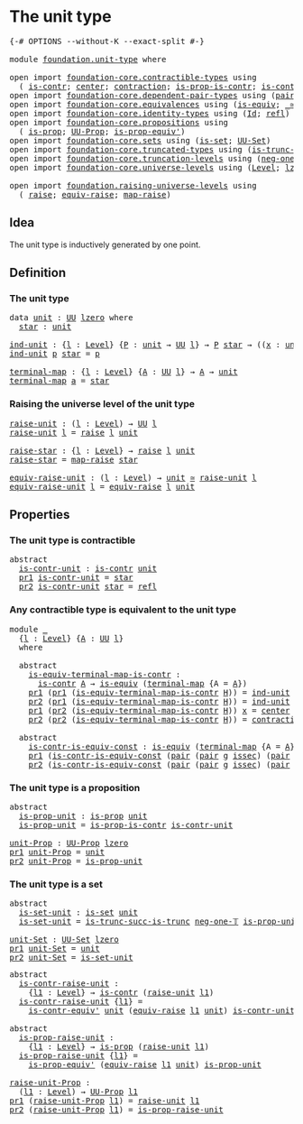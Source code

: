 # The unit type

<pre class="Agda"><a id="26" class="Symbol">{-#</a> <a id="30" class="Keyword">OPTIONS</a> <a id="38" class="Pragma">--without-K</a> <a id="50" class="Pragma">--exact-split</a> <a id="64" class="Symbol">#-}</a>

<a id="69" class="Keyword">module</a> <a id="76" href="foundation.unit-type.html" class="Module">foundation.unit-type</a> <a id="97" class="Keyword">where</a>

<a id="104" class="Keyword">open</a> <a id="109" class="Keyword">import</a> <a id="116" href="foundation-core.contractible-types.html" class="Module">foundation-core.contractible-types</a> <a id="151" class="Keyword">using</a>
  <a id="159" class="Symbol">(</a> <a id="161" href="foundation-core.contractible-types.html#925" class="Function">is-contr</a><a id="169" class="Symbol">;</a> <a id="171" href="foundation-core.contractible-types.html#1018" class="Function">center</a><a id="177" class="Symbol">;</a> <a id="179" href="foundation-core.contractible-types.html#1360" class="Function">contraction</a><a id="190" class="Symbol">;</a> <a id="192" href="foundation-core.contractible-types.html#6546" class="Function">is-prop-is-contr</a><a id="208" class="Symbol">;</a> <a id="210" href="foundation-core.contractible-types.html#3739" class="Function">is-contr-equiv&#39;</a><a id="225" class="Symbol">)</a>
<a id="227" class="Keyword">open</a> <a id="232" class="Keyword">import</a> <a id="239" href="foundation-core.dependent-pair-types.html" class="Module">foundation-core.dependent-pair-types</a> <a id="276" class="Keyword">using</a> <a id="282" class="Symbol">(</a><a id="283" href="foundation-core.dependent-pair-types.html#575" class="InductiveConstructor">pair</a><a id="287" class="Symbol">;</a> <a id="289" href="foundation-core.dependent-pair-types.html#592" class="Field">pr1</a><a id="292" class="Symbol">;</a> <a id="294" href="foundation-core.dependent-pair-types.html#604" class="Field">pr2</a><a id="297" class="Symbol">)</a>
<a id="299" class="Keyword">open</a> <a id="304" class="Keyword">import</a> <a id="311" href="foundation-core.equivalences.html" class="Module">foundation-core.equivalences</a> <a id="340" class="Keyword">using</a> <a id="346" class="Symbol">(</a><a id="347" href="foundation-core.equivalences.html#1542" class="Function">is-equiv</a><a id="355" class="Symbol">;</a> <a id="357" href="foundation-core.equivalences.html#1607" class="Function Operator">_≃_</a><a id="360" class="Symbol">)</a>
<a id="362" class="Keyword">open</a> <a id="367" class="Keyword">import</a> <a id="374" href="foundation-core.identity-types.html" class="Module">foundation-core.identity-types</a> <a id="405" class="Keyword">using</a> <a id="411" class="Symbol">(</a><a id="412" href="foundation-core.identity-types.html#641" class="Datatype">Id</a><a id="414" class="Symbol">;</a> <a id="416" href="foundation-core.identity-types.html#694" class="InductiveConstructor">refl</a><a id="420" class="Symbol">)</a>
<a id="422" class="Keyword">open</a> <a id="427" class="Keyword">import</a> <a id="434" href="foundation-core.propositions.html" class="Module">foundation-core.propositions</a> <a id="463" class="Keyword">using</a>
  <a id="471" class="Symbol">(</a> <a id="473" href="foundation-core.propositions.html#1246" class="Function">is-prop</a><a id="480" class="Symbol">;</a> <a id="482" href="foundation-core.propositions.html#1322" class="Function">UU-Prop</a><a id="489" class="Symbol">;</a> <a id="491" href="foundation-core.propositions.html#4815" class="Function">is-prop-equiv&#39;</a><a id="505" class="Symbol">)</a>
<a id="507" class="Keyword">open</a> <a id="512" class="Keyword">import</a> <a id="519" href="foundation-core.sets.html" class="Module">foundation-core.sets</a> <a id="540" class="Keyword">using</a> <a id="546" class="Symbol">(</a><a id="547" href="foundation-core.sets.html#1099" class="Function">is-set</a><a id="553" class="Symbol">;</a> <a id="555" href="foundation-core.sets.html#1177" class="Function">UU-Set</a><a id="561" class="Symbol">)</a>
<a id="563" class="Keyword">open</a> <a id="568" class="Keyword">import</a> <a id="575" href="foundation-core.truncated-types.html" class="Module">foundation-core.truncated-types</a> <a id="607" class="Keyword">using</a> <a id="613" class="Symbol">(</a><a id="614" href="foundation-core.truncated-types.html#2114" class="Function">is-trunc-succ-is-trunc</a><a id="636" class="Symbol">)</a>
<a id="638" class="Keyword">open</a> <a id="643" class="Keyword">import</a> <a id="650" href="foundation-core.truncation-levels.html" class="Module">foundation-core.truncation-levels</a> <a id="684" class="Keyword">using</a> <a id="690" class="Symbol">(</a><a id="691" href="foundation-core.truncation-levels.html#435" class="Function">neg-one-𝕋</a><a id="700" class="Symbol">)</a>
<a id="702" class="Keyword">open</a> <a id="707" class="Keyword">import</a> <a id="714" href="foundation-core.universe-levels.html" class="Module">foundation-core.universe-levels</a> <a id="746" class="Keyword">using</a> <a id="752" class="Symbol">(</a><a id="753" href="Agda.Primitive.html#597" class="Postulate">Level</a><a id="758" class="Symbol">;</a> <a id="760" href="Agda.Primitive.html#764" class="Primitive">lzero</a><a id="765" class="Symbol">;</a> <a id="767" href="foundation-core.universe-levels.html#222" class="Primitive">UU</a><a id="769" class="Symbol">)</a>

<a id="772" class="Keyword">open</a> <a id="777" class="Keyword">import</a> <a id="784" href="foundation.raising-universe-levels.html" class="Module">foundation.raising-universe-levels</a> <a id="819" class="Keyword">using</a>
  <a id="827" class="Symbol">(</a> <a id="829" href="foundation.raising-universe-levels.html#765" class="Datatype">raise</a><a id="834" class="Symbol">;</a> <a id="836" href="foundation.raising-universe-levels.html#1342" class="Function">equiv-raise</a><a id="847" class="Symbol">;</a> <a id="849" href="foundation.raising-universe-levels.html#830" class="InductiveConstructor">map-raise</a><a id="858" class="Symbol">)</a>
</pre>
## Idea

The unit type is inductively generated by one point.

## Definition

### The unit type

<pre class="Agda"><a id="970" class="Keyword">data</a> <a id="unit"></a><a id="975" href="foundation.unit-type.html#975" class="Datatype">unit</a> <a id="980" class="Symbol">:</a> <a id="982" href="foundation-core.universe-levels.html#222" class="Primitive">UU</a> <a id="985" href="Agda.Primitive.html#764" class="Primitive">lzero</a> <a id="991" class="Keyword">where</a>
  <a id="unit.star"></a><a id="999" href="foundation.unit-type.html#999" class="InductiveConstructor">star</a> <a id="1004" class="Symbol">:</a> <a id="1006" href="foundation.unit-type.html#975" class="Datatype">unit</a>

<a id="ind-unit"></a><a id="1012" href="foundation.unit-type.html#1012" class="Function">ind-unit</a> <a id="1021" class="Symbol">:</a> <a id="1023" class="Symbol">{</a><a id="1024" href="foundation.unit-type.html#1024" class="Bound">l</a> <a id="1026" class="Symbol">:</a> <a id="1028" href="Agda.Primitive.html#597" class="Postulate">Level</a><a id="1033" class="Symbol">}</a> <a id="1035" class="Symbol">{</a><a id="1036" href="foundation.unit-type.html#1036" class="Bound">P</a> <a id="1038" class="Symbol">:</a> <a id="1040" href="foundation.unit-type.html#975" class="Datatype">unit</a> <a id="1045" class="Symbol">→</a> <a id="1047" href="foundation-core.universe-levels.html#222" class="Primitive">UU</a> <a id="1050" href="foundation.unit-type.html#1024" class="Bound">l</a><a id="1051" class="Symbol">}</a> <a id="1053" class="Symbol">→</a> <a id="1055" href="foundation.unit-type.html#1036" class="Bound">P</a> <a id="1057" href="foundation.unit-type.html#999" class="InductiveConstructor">star</a> <a id="1062" class="Symbol">→</a> <a id="1064" class="Symbol">((</a><a id="1066" href="foundation.unit-type.html#1066" class="Bound">x</a> <a id="1068" class="Symbol">:</a> <a id="1070" href="foundation.unit-type.html#975" class="Datatype">unit</a><a id="1074" class="Symbol">)</a> <a id="1076" class="Symbol">→</a> <a id="1078" href="foundation.unit-type.html#1036" class="Bound">P</a> <a id="1080" href="foundation.unit-type.html#1066" class="Bound">x</a><a id="1081" class="Symbol">)</a>
<a id="1083" href="foundation.unit-type.html#1012" class="Function">ind-unit</a> <a id="1092" href="foundation.unit-type.html#1092" class="Bound">p</a> <a id="1094" href="foundation.unit-type.html#999" class="InductiveConstructor">star</a> <a id="1099" class="Symbol">=</a> <a id="1101" href="foundation.unit-type.html#1092" class="Bound">p</a>

<a id="terminal-map"></a><a id="1104" href="foundation.unit-type.html#1104" class="Function">terminal-map</a> <a id="1117" class="Symbol">:</a> <a id="1119" class="Symbol">{</a><a id="1120" href="foundation.unit-type.html#1120" class="Bound">l</a> <a id="1122" class="Symbol">:</a> <a id="1124" href="Agda.Primitive.html#597" class="Postulate">Level</a><a id="1129" class="Symbol">}</a> <a id="1131" class="Symbol">{</a><a id="1132" href="foundation.unit-type.html#1132" class="Bound">A</a> <a id="1134" class="Symbol">:</a> <a id="1136" href="foundation-core.universe-levels.html#222" class="Primitive">UU</a> <a id="1139" href="foundation.unit-type.html#1120" class="Bound">l</a><a id="1140" class="Symbol">}</a> <a id="1142" class="Symbol">→</a> <a id="1144" href="foundation.unit-type.html#1132" class="Bound">A</a> <a id="1146" class="Symbol">→</a> <a id="1148" href="foundation.unit-type.html#975" class="Datatype">unit</a>
<a id="1153" href="foundation.unit-type.html#1104" class="Function">terminal-map</a> <a id="1166" href="foundation.unit-type.html#1166" class="Bound">a</a> <a id="1168" class="Symbol">=</a> <a id="1170" href="foundation.unit-type.html#999" class="InductiveConstructor">star</a>
</pre>
### Raising the universe level of the unit type

<pre class="Agda"><a id="raise-unit"></a><a id="1237" href="foundation.unit-type.html#1237" class="Function">raise-unit</a> <a id="1248" class="Symbol">:</a> <a id="1250" class="Symbol">(</a><a id="1251" href="foundation.unit-type.html#1251" class="Bound">l</a> <a id="1253" class="Symbol">:</a> <a id="1255" href="Agda.Primitive.html#597" class="Postulate">Level</a><a id="1260" class="Symbol">)</a> <a id="1262" class="Symbol">→</a> <a id="1264" href="foundation-core.universe-levels.html#222" class="Primitive">UU</a> <a id="1267" href="foundation.unit-type.html#1251" class="Bound">l</a>
<a id="1269" href="foundation.unit-type.html#1237" class="Function">raise-unit</a> <a id="1280" href="foundation.unit-type.html#1280" class="Bound">l</a> <a id="1282" class="Symbol">=</a> <a id="1284" href="foundation.raising-universe-levels.html#765" class="Datatype">raise</a> <a id="1290" href="foundation.unit-type.html#1280" class="Bound">l</a> <a id="1292" href="foundation.unit-type.html#975" class="Datatype">unit</a>

<a id="raise-star"></a><a id="1298" href="foundation.unit-type.html#1298" class="Function">raise-star</a> <a id="1309" class="Symbol">:</a> <a id="1311" class="Symbol">{</a><a id="1312" href="foundation.unit-type.html#1312" class="Bound">l</a> <a id="1314" class="Symbol">:</a> <a id="1316" href="Agda.Primitive.html#597" class="Postulate">Level</a><a id="1321" class="Symbol">}</a> <a id="1323" class="Symbol">→</a> <a id="1325" href="foundation.raising-universe-levels.html#765" class="Datatype">raise</a> <a id="1331" href="foundation.unit-type.html#1312" class="Bound">l</a> <a id="1333" href="foundation.unit-type.html#975" class="Datatype">unit</a>
<a id="1338" href="foundation.unit-type.html#1298" class="Function">raise-star</a> <a id="1349" class="Symbol">=</a> <a id="1351" href="foundation.raising-universe-levels.html#830" class="InductiveConstructor">map-raise</a> <a id="1361" href="foundation.unit-type.html#999" class="InductiveConstructor">star</a>

<a id="equiv-raise-unit"></a><a id="1367" href="foundation.unit-type.html#1367" class="Function">equiv-raise-unit</a> <a id="1384" class="Symbol">:</a> <a id="1386" class="Symbol">(</a><a id="1387" href="foundation.unit-type.html#1387" class="Bound">l</a> <a id="1389" class="Symbol">:</a> <a id="1391" href="Agda.Primitive.html#597" class="Postulate">Level</a><a id="1396" class="Symbol">)</a> <a id="1398" class="Symbol">→</a> <a id="1400" href="foundation.unit-type.html#975" class="Datatype">unit</a> <a id="1405" href="foundation-core.equivalences.html#1607" class="Function Operator">≃</a> <a id="1407" href="foundation.unit-type.html#1237" class="Function">raise-unit</a> <a id="1418" href="foundation.unit-type.html#1387" class="Bound">l</a>
<a id="1420" href="foundation.unit-type.html#1367" class="Function">equiv-raise-unit</a> <a id="1437" href="foundation.unit-type.html#1437" class="Bound">l</a> <a id="1439" class="Symbol">=</a> <a id="1441" href="foundation.raising-universe-levels.html#1342" class="Function">equiv-raise</a> <a id="1453" href="foundation.unit-type.html#1437" class="Bound">l</a> <a id="1455" href="foundation.unit-type.html#975" class="Datatype">unit</a>
</pre>
## Properties

### The unit type is contractible

<pre class="Agda"><a id="1523" class="Keyword">abstract</a>
  <a id="is-contr-unit"></a><a id="1534" href="foundation.unit-type.html#1534" class="Function">is-contr-unit</a> <a id="1548" class="Symbol">:</a> <a id="1550" href="foundation-core.contractible-types.html#925" class="Function">is-contr</a> <a id="1559" href="foundation.unit-type.html#975" class="Datatype">unit</a>
  <a id="1566" href="foundation-core.dependent-pair-types.html#592" class="Field">pr1</a> <a id="1570" href="foundation.unit-type.html#1534" class="Function">is-contr-unit</a> <a id="1584" class="Symbol">=</a> <a id="1586" href="foundation.unit-type.html#999" class="InductiveConstructor">star</a>
  <a id="1593" href="foundation-core.dependent-pair-types.html#604" class="Field">pr2</a> <a id="1597" href="foundation.unit-type.html#1534" class="Function">is-contr-unit</a> <a id="1611" href="foundation.unit-type.html#999" class="InductiveConstructor">star</a> <a id="1616" class="Symbol">=</a> <a id="1618" href="foundation-core.identity-types.html#694" class="InductiveConstructor">refl</a>
</pre>
### Any contractible type is equivalent to the unit type

<pre class="Agda"><a id="1694" class="Keyword">module</a> <a id="1701" href="foundation.unit-type.html#1701" class="Module">_</a>
  <a id="1705" class="Symbol">{</a><a id="1706" href="foundation.unit-type.html#1706" class="Bound">l</a> <a id="1708" class="Symbol">:</a> <a id="1710" href="Agda.Primitive.html#597" class="Postulate">Level</a><a id="1715" class="Symbol">}</a> <a id="1717" class="Symbol">{</a><a id="1718" href="foundation.unit-type.html#1718" class="Bound">A</a> <a id="1720" class="Symbol">:</a> <a id="1722" href="foundation-core.universe-levels.html#222" class="Primitive">UU</a> <a id="1725" href="foundation.unit-type.html#1706" class="Bound">l</a><a id="1726" class="Symbol">}</a>
  <a id="1730" class="Keyword">where</a>

  <a id="1739" class="Keyword">abstract</a>
    <a id="1752" href="foundation.unit-type.html#1752" class="Function">is-equiv-terminal-map-is-contr</a> <a id="1783" class="Symbol">:</a>
      <a id="1791" href="foundation-core.contractible-types.html#925" class="Function">is-contr</a> <a id="1800" href="foundation.unit-type.html#1718" class="Bound">A</a> <a id="1802" class="Symbol">→</a> <a id="1804" href="foundation-core.equivalences.html#1542" class="Function">is-equiv</a> <a id="1813" class="Symbol">(</a><a id="1814" href="foundation.unit-type.html#1104" class="Function">terminal-map</a> <a id="1827" class="Symbol">{</a><a id="1828" class="Argument">A</a> <a id="1830" class="Symbol">=</a> <a id="1832" href="foundation.unit-type.html#1718" class="Bound">A</a><a id="1833" class="Symbol">})</a>
    <a id="1840" href="foundation-core.dependent-pair-types.html#592" class="Field">pr1</a> <a id="1844" class="Symbol">(</a><a id="1845" href="foundation-core.dependent-pair-types.html#592" class="Field">pr1</a> <a id="1849" class="Symbol">(</a><a id="1850" href="foundation.unit-type.html#1752" class="Function">is-equiv-terminal-map-is-contr</a> <a id="1881" href="foundation.unit-type.html#1881" class="Bound">H</a><a id="1882" class="Symbol">))</a> <a id="1885" class="Symbol">=</a> <a id="1887" href="foundation.unit-type.html#1012" class="Function">ind-unit</a> <a id="1896" class="Symbol">(</a><a id="1897" href="foundation-core.contractible-types.html#1018" class="Function">center</a> <a id="1904" href="foundation.unit-type.html#1881" class="Bound">H</a><a id="1905" class="Symbol">)</a>
    <a id="1911" href="foundation-core.dependent-pair-types.html#604" class="Field">pr2</a> <a id="1915" class="Symbol">(</a><a id="1916" href="foundation-core.dependent-pair-types.html#592" class="Field">pr1</a> <a id="1920" class="Symbol">(</a><a id="1921" href="foundation.unit-type.html#1752" class="Function">is-equiv-terminal-map-is-contr</a> <a id="1952" href="foundation.unit-type.html#1952" class="Bound">H</a><a id="1953" class="Symbol">))</a> <a id="1956" class="Symbol">=</a> <a id="1958" href="foundation.unit-type.html#1012" class="Function">ind-unit</a> <a id="1967" href="foundation-core.identity-types.html#694" class="InductiveConstructor">refl</a>
    <a id="1976" href="foundation-core.dependent-pair-types.html#592" class="Field">pr1</a> <a id="1980" class="Symbol">(</a><a id="1981" href="foundation-core.dependent-pair-types.html#604" class="Field">pr2</a> <a id="1985" class="Symbol">(</a><a id="1986" href="foundation.unit-type.html#1752" class="Function">is-equiv-terminal-map-is-contr</a> <a id="2017" href="foundation.unit-type.html#2017" class="Bound">H</a><a id="2018" class="Symbol">))</a> <a id="2021" href="foundation.unit-type.html#2021" class="Bound">x</a> <a id="2023" class="Symbol">=</a> <a id="2025" href="foundation-core.contractible-types.html#1018" class="Function">center</a> <a id="2032" href="foundation.unit-type.html#2017" class="Bound">H</a>
    <a id="2038" href="foundation-core.dependent-pair-types.html#604" class="Field">pr2</a> <a id="2042" class="Symbol">(</a><a id="2043" href="foundation-core.dependent-pair-types.html#604" class="Field">pr2</a> <a id="2047" class="Symbol">(</a><a id="2048" href="foundation.unit-type.html#1752" class="Function">is-equiv-terminal-map-is-contr</a> <a id="2079" href="foundation.unit-type.html#2079" class="Bound">H</a><a id="2080" class="Symbol">))</a> <a id="2083" class="Symbol">=</a> <a id="2085" href="foundation-core.contractible-types.html#1360" class="Function">contraction</a> <a id="2097" href="foundation.unit-type.html#2079" class="Bound">H</a>

  <a id="2102" class="Keyword">abstract</a>
    <a id="2115" href="foundation.unit-type.html#2115" class="Function">is-contr-is-equiv-const</a> <a id="2139" class="Symbol">:</a> <a id="2141" href="foundation-core.equivalences.html#1542" class="Function">is-equiv</a> <a id="2150" class="Symbol">(</a><a id="2151" href="foundation.unit-type.html#1104" class="Function">terminal-map</a> <a id="2164" class="Symbol">{</a><a id="2165" class="Argument">A</a> <a id="2167" class="Symbol">=</a> <a id="2169" href="foundation.unit-type.html#1718" class="Bound">A</a><a id="2170" class="Symbol">})</a> <a id="2173" class="Symbol">→</a> <a id="2175" href="foundation-core.contractible-types.html#925" class="Function">is-contr</a> <a id="2184" href="foundation.unit-type.html#1718" class="Bound">A</a>
    <a id="2190" href="foundation-core.dependent-pair-types.html#592" class="Field">pr1</a> <a id="2194" class="Symbol">(</a><a id="2195" href="foundation.unit-type.html#2115" class="Function">is-contr-is-equiv-const</a> <a id="2219" class="Symbol">(</a><a id="2220" href="foundation-core.dependent-pair-types.html#575" class="InductiveConstructor">pair</a> <a id="2225" class="Symbol">(</a><a id="2226" href="foundation-core.dependent-pair-types.html#575" class="InductiveConstructor">pair</a> <a id="2231" href="foundation.unit-type.html#2231" class="Bound">g</a> <a id="2233" href="foundation.unit-type.html#2233" class="Bound">issec</a><a id="2238" class="Symbol">)</a> <a id="2240" class="Symbol">(</a><a id="2241" href="foundation-core.dependent-pair-types.html#575" class="InductiveConstructor">pair</a> <a id="2246" href="foundation.unit-type.html#2246" class="Bound">h</a> <a id="2248" href="foundation.unit-type.html#2248" class="Bound">isretr</a><a id="2254" class="Symbol">)))</a> <a id="2258" class="Symbol">=</a> <a id="2260" href="foundation.unit-type.html#2246" class="Bound">h</a> <a id="2262" href="foundation.unit-type.html#999" class="InductiveConstructor">star</a>
    <a id="2271" href="foundation-core.dependent-pair-types.html#604" class="Field">pr2</a> <a id="2275" class="Symbol">(</a><a id="2276" href="foundation.unit-type.html#2115" class="Function">is-contr-is-equiv-const</a> <a id="2300" class="Symbol">(</a><a id="2301" href="foundation-core.dependent-pair-types.html#575" class="InductiveConstructor">pair</a> <a id="2306" class="Symbol">(</a><a id="2307" href="foundation-core.dependent-pair-types.html#575" class="InductiveConstructor">pair</a> <a id="2312" href="foundation.unit-type.html#2312" class="Bound">g</a> <a id="2314" href="foundation.unit-type.html#2314" class="Bound">issec</a><a id="2319" class="Symbol">)</a> <a id="2321" class="Symbol">(</a><a id="2322" href="foundation-core.dependent-pair-types.html#575" class="InductiveConstructor">pair</a> <a id="2327" href="foundation.unit-type.html#2327" class="Bound">h</a> <a id="2329" href="foundation.unit-type.html#2329" class="Bound">isretr</a><a id="2335" class="Symbol">)))</a> <a id="2339" class="Symbol">=</a> <a id="2341" href="foundation.unit-type.html#2329" class="Bound">isretr</a>
</pre>
### The unit type is a proposition

<pre class="Agda"><a id="2397" class="Keyword">abstract</a>
  <a id="is-prop-unit"></a><a id="2408" href="foundation.unit-type.html#2408" class="Function">is-prop-unit</a> <a id="2421" class="Symbol">:</a> <a id="2423" href="foundation-core.propositions.html#1246" class="Function">is-prop</a> <a id="2431" href="foundation.unit-type.html#975" class="Datatype">unit</a>
  <a id="2438" href="foundation.unit-type.html#2408" class="Function">is-prop-unit</a> <a id="2451" class="Symbol">=</a> <a id="2453" href="foundation-core.contractible-types.html#6546" class="Function">is-prop-is-contr</a> <a id="2470" href="foundation.unit-type.html#1534" class="Function">is-contr-unit</a>

<a id="unit-Prop"></a><a id="2485" href="foundation.unit-type.html#2485" class="Function">unit-Prop</a> <a id="2495" class="Symbol">:</a> <a id="2497" href="foundation-core.propositions.html#1322" class="Function">UU-Prop</a> <a id="2505" href="Agda.Primitive.html#764" class="Primitive">lzero</a>
<a id="2511" href="foundation-core.dependent-pair-types.html#592" class="Field">pr1</a> <a id="2515" href="foundation.unit-type.html#2485" class="Function">unit-Prop</a> <a id="2525" class="Symbol">=</a> <a id="2527" href="foundation.unit-type.html#975" class="Datatype">unit</a>
<a id="2532" href="foundation-core.dependent-pair-types.html#604" class="Field">pr2</a> <a id="2536" href="foundation.unit-type.html#2485" class="Function">unit-Prop</a> <a id="2546" class="Symbol">=</a> <a id="2548" href="foundation.unit-type.html#2408" class="Function">is-prop-unit</a>
</pre>
### The unit type is a set

<pre class="Agda"><a id="2602" class="Keyword">abstract</a>
  <a id="is-set-unit"></a><a id="2613" href="foundation.unit-type.html#2613" class="Function">is-set-unit</a> <a id="2625" class="Symbol">:</a> <a id="2627" href="foundation-core.sets.html#1099" class="Function">is-set</a> <a id="2634" href="foundation.unit-type.html#975" class="Datatype">unit</a>
  <a id="2641" href="foundation.unit-type.html#2613" class="Function">is-set-unit</a> <a id="2653" class="Symbol">=</a> <a id="2655" href="foundation-core.truncated-types.html#2114" class="Function">is-trunc-succ-is-trunc</a> <a id="2678" href="foundation-core.truncation-levels.html#435" class="Function">neg-one-𝕋</a> <a id="2688" href="foundation.unit-type.html#2408" class="Function">is-prop-unit</a>

<a id="unit-Set"></a><a id="2702" href="foundation.unit-type.html#2702" class="Function">unit-Set</a> <a id="2711" class="Symbol">:</a> <a id="2713" href="foundation-core.sets.html#1177" class="Function">UU-Set</a> <a id="2720" href="Agda.Primitive.html#764" class="Primitive">lzero</a>
<a id="2726" href="foundation-core.dependent-pair-types.html#592" class="Field">pr1</a> <a id="2730" href="foundation.unit-type.html#2702" class="Function">unit-Set</a> <a id="2739" class="Symbol">=</a> <a id="2741" href="foundation.unit-type.html#975" class="Datatype">unit</a>
<a id="2746" href="foundation-core.dependent-pair-types.html#604" class="Field">pr2</a> <a id="2750" href="foundation.unit-type.html#2702" class="Function">unit-Set</a> <a id="2759" class="Symbol">=</a> <a id="2761" href="foundation.unit-type.html#2613" class="Function">is-set-unit</a>
</pre>
<pre class="Agda"><a id="2786" class="Keyword">abstract</a>
  <a id="is-contr-raise-unit"></a><a id="2797" href="foundation.unit-type.html#2797" class="Function">is-contr-raise-unit</a> <a id="2817" class="Symbol">:</a>
    <a id="2823" class="Symbol">{</a><a id="2824" href="foundation.unit-type.html#2824" class="Bound">l1</a> <a id="2827" class="Symbol">:</a> <a id="2829" href="Agda.Primitive.html#597" class="Postulate">Level</a><a id="2834" class="Symbol">}</a> <a id="2836" class="Symbol">→</a> <a id="2838" href="foundation-core.contractible-types.html#925" class="Function">is-contr</a> <a id="2847" class="Symbol">(</a><a id="2848" href="foundation.unit-type.html#1237" class="Function">raise-unit</a> <a id="2859" href="foundation.unit-type.html#2824" class="Bound">l1</a><a id="2861" class="Symbol">)</a>
  <a id="2865" href="foundation.unit-type.html#2797" class="Function">is-contr-raise-unit</a> <a id="2885" class="Symbol">{</a><a id="2886" href="foundation.unit-type.html#2886" class="Bound">l1</a><a id="2888" class="Symbol">}</a> <a id="2890" class="Symbol">=</a>
    <a id="2896" href="foundation-core.contractible-types.html#3739" class="Function">is-contr-equiv&#39;</a> <a id="2912" href="foundation.unit-type.html#975" class="Datatype">unit</a> <a id="2917" class="Symbol">(</a><a id="2918" href="foundation.raising-universe-levels.html#1342" class="Function">equiv-raise</a> <a id="2930" href="foundation.unit-type.html#2886" class="Bound">l1</a> <a id="2933" href="foundation.unit-type.html#975" class="Datatype">unit</a><a id="2937" class="Symbol">)</a> <a id="2939" href="foundation.unit-type.html#1534" class="Function">is-contr-unit</a>

<a id="2954" class="Keyword">abstract</a>
  <a id="is-prop-raise-unit"></a><a id="2965" href="foundation.unit-type.html#2965" class="Function">is-prop-raise-unit</a> <a id="2984" class="Symbol">:</a>
    <a id="2990" class="Symbol">{</a><a id="2991" href="foundation.unit-type.html#2991" class="Bound">l1</a> <a id="2994" class="Symbol">:</a> <a id="2996" href="Agda.Primitive.html#597" class="Postulate">Level</a><a id="3001" class="Symbol">}</a> <a id="3003" class="Symbol">→</a> <a id="3005" href="foundation-core.propositions.html#1246" class="Function">is-prop</a> <a id="3013" class="Symbol">(</a><a id="3014" href="foundation.unit-type.html#1237" class="Function">raise-unit</a> <a id="3025" href="foundation.unit-type.html#2991" class="Bound">l1</a><a id="3027" class="Symbol">)</a>
  <a id="3031" href="foundation.unit-type.html#2965" class="Function">is-prop-raise-unit</a> <a id="3050" class="Symbol">{</a><a id="3051" href="foundation.unit-type.html#3051" class="Bound">l1</a><a id="3053" class="Symbol">}</a> <a id="3055" class="Symbol">=</a>
    <a id="3061" href="foundation-core.propositions.html#4815" class="Function">is-prop-equiv&#39;</a> <a id="3076" class="Symbol">(</a><a id="3077" href="foundation.raising-universe-levels.html#1342" class="Function">equiv-raise</a> <a id="3089" href="foundation.unit-type.html#3051" class="Bound">l1</a> <a id="3092" href="foundation.unit-type.html#975" class="Datatype">unit</a><a id="3096" class="Symbol">)</a> <a id="3098" href="foundation.unit-type.html#2408" class="Function">is-prop-unit</a>

<a id="raise-unit-Prop"></a><a id="3112" href="foundation.unit-type.html#3112" class="Function">raise-unit-Prop</a> <a id="3128" class="Symbol">:</a>
  <a id="3132" class="Symbol">(</a><a id="3133" href="foundation.unit-type.html#3133" class="Bound">l1</a> <a id="3136" class="Symbol">:</a> <a id="3138" href="Agda.Primitive.html#597" class="Postulate">Level</a><a id="3143" class="Symbol">)</a> <a id="3145" class="Symbol">→</a> <a id="3147" href="foundation-core.propositions.html#1322" class="Function">UU-Prop</a> <a id="3155" href="foundation.unit-type.html#3133" class="Bound">l1</a>
<a id="3158" href="foundation-core.dependent-pair-types.html#592" class="Field">pr1</a> <a id="3162" class="Symbol">(</a><a id="3163" href="foundation.unit-type.html#3112" class="Function">raise-unit-Prop</a> <a id="3179" href="foundation.unit-type.html#3179" class="Bound">l1</a><a id="3181" class="Symbol">)</a> <a id="3183" class="Symbol">=</a> <a id="3185" href="foundation.unit-type.html#1237" class="Function">raise-unit</a> <a id="3196" href="foundation.unit-type.html#3179" class="Bound">l1</a>
<a id="3199" href="foundation-core.dependent-pair-types.html#604" class="Field">pr2</a> <a id="3203" class="Symbol">(</a><a id="3204" href="foundation.unit-type.html#3112" class="Function">raise-unit-Prop</a> <a id="3220" href="foundation.unit-type.html#3220" class="Bound">l1</a><a id="3222" class="Symbol">)</a> <a id="3224" class="Symbol">=</a> <a id="3226" href="foundation.unit-type.html#2965" class="Function">is-prop-raise-unit</a>
</pre>